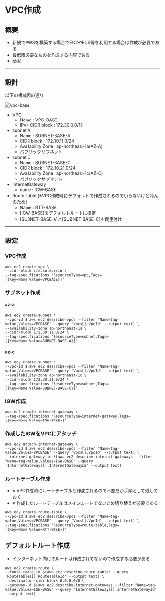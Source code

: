 # VPC作成

## 概要
- 新規でAWSを構築する場合でEC2やECS等を利用する場合は作成が必要である
- 最低限必要なものを作成する内容である
- [参考](https://docs.aws.amazon.com/ja_jp/vpc/latest/userguide/create-vpc.html#create-vpc-cli)

---

## 設計
以下の構成図の通り

![vpc-base](https://user-images.githubusercontent.com/125415634/231948559-c8fa6a4e-cd55-4a49-be88-8c9c39c4270c.png)
- VPC
  - Name : VPC-BASE
  - IPv4 CIDR block : 172.30.0.0/16
- subnet A
  - Name : SUBNET-BASE-A
  - CIDR block : 172.30.11.0/24
  - Availability Zone : ap-northeast-1a(AZ-A) 
  - パブリックサブネット
- subnet C
  - Name : SUBNET-BASE-C
  - CIDR block : 172.30.21.0/24
  - Availability Zone : ap-northeast-1c(AZ-C) 
  - パブリックサブネット
- InternetGateway
  - name : IGW-BASE
- Route Table (※VPC作成時にデフォルトで作成されるのでいらないけどねんのため）
  - Name : RTT-BASE
  - [IGW-BASE]をデフォルトルートに指定
  - [SUBNET-BASE-A]と[SUBNET-BASE-C]を関連付け


---
## 設定
### VPC作成
```
aws ec2 create-vpc \
--cidr-block 172.30.0.0/16 \
--tag-specifications 'ResourceType=vpc,Tags=[{Key=Name,Value=VPCBASE}]'
```

### サブネット作成
#### az-a
```
aws ec2 create-subnet \
--vpc-id $(aws ec2 describe-vpcs --filter "Name=tag-value,Values=VPCBASE" --query 'Vpcs[].VpcId' --output text) \
--availability-zone ap-northeast-1a \
--cidr-block 172.30.11.0/24 \
--tag-specifications 'ResourceType=subnet,Tags=[{Key=Name,Value=SUBNET-BASE-A}]'
```
#### az-c
```
aws ec2 create-subnet \
--vpc-id $(aws ec2 describe-vpcs --filter "Name=tag-value,Values=VPCBASE" --query 'Vpcs[].VpcId' --output text) \
--availability-zone ap-northeast-1c \
--cidr-block 172.30.21.0/24 \
--tag-specifications 'ResourceType=subnet,Tags=[{Key=Name,Value=SUBNET-BASE-C}]'
```

### IGW作成
```
aws ec2 create-internet-gateway \
--tag-specifications 'ResourceType=internet-gateway,Tags=[{Key=Name,Value=IGW-BASE}]'
```

### 作成したIGWをVPCにアタッチ
```
aws ec2 attach-internet-gateway \
--vpc-id $(aws ec2 describe-vpcs --filter "Name=tag-value,Values=VPCBASE" --query 'Vpcs[].VpcId' --output text) \
--internet-gateway-id $(aws ec2 describe-internet-gateways --filter "Name=tag-value,Values=IGW-BASE" --query 'InternetGateways[].InternetGatewayId' --output text)
```

### ルートテーブル作成
- ※ VPC作成時にルートテーブルも作成されるので不要だが手順として残しておく
- ※ 作成したルートテーブルはメインルートでないため切り替えが必要である
```
aws ec2 create-route-table \
--vpc-id $(aws ec2 describe-vpcs --filter "Name=tag-value,Values=VPCBASE" --query 'Vpcs[].VpcId' --output text) \
--tag-specifications 'ResourceType=route-table,Tags=[{Key=Name,Value=RTT-BASE}]'
```

## デフォルトルート作成
- インターネット向けのルートは作成されてないので作成する必要がある
```
aws ec2 create-route \
--route-table-id $(aws ec2 describe-route-tables --query 'RouteTables[].RouteTableId' --output text) \
--destination-cidr-block 0.0.0.0/0 \
--gateway-id $(aws ec2 describe-internet-gateways --filter "Name=tag-value,Values=IGW-BASE" --query 'InternetGateways[].InternetGatewayId' --output text)

```
